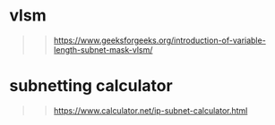 
# vlsm 
>> https://www.geeksforgeeks.org/introduction-of-variable-length-subnet-mask-vlsm/

# subnetting calculator
>> https://www.calculator.net/ip-subnet-calculator.html
